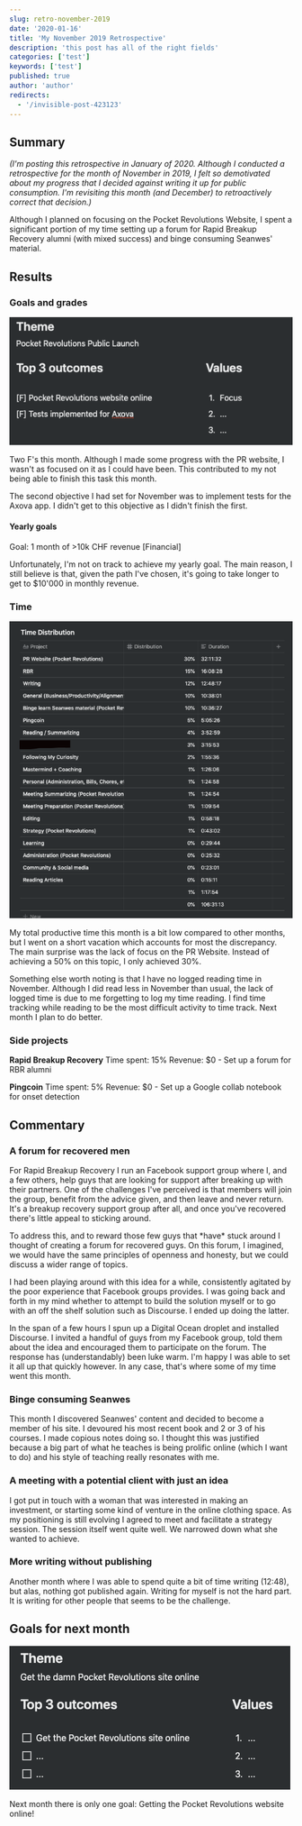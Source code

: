 ```yaml
---
slug: retro-november-2019
date: '2020-01-16'
title: 'My November 2019 Retrospective'
description: 'this post has all of the right fields'
categories: ['test']
keywords: ['test']
published: true
author: 'author'
redirects:
  - '/invisible-post-423123'
---
```


## Summary

_(I'm posting this retrospective in January of 2020. Although I conducted a retrospective for the month of November in 2019, I felt so demotivated about my progress that I decided against writing it up for public consumption. I'm revisiting this month (and December) to retroactively correct that decision.)_

Although I planned on focusing on the Pocket Revolutions Website, I spent a significant portion of my time setting up a forum for Rapid Breakup Recovery alumni (with mixed success) and binge consuming Seanwes' material.

## Results

### Goals and grades

[![](./images/Screenshot-2020-01-16-at-13.50.25.png)](https://jessems.com/wp-content/uploads/2020/01/Screenshot-2020-01-16-at-13.50.25.png)

Two F's this month. Although I made some progress with the PR website, I wasn't as focused on it as I could have been. This contributed to my not being able to finish this task this month.

The second objective I had set for November was to implement tests for the Axova app. I didn't get to this objective as I didn't finish the first.

#### Yearly goals

Goal: 1 month of >10k CHF revenue \[Financial\]

Unfortunately, I'm not on track to achieve my yearly goal. The main reason, I still believe is that, given the path I've chosen, it's going to take longer to get to \$10'000 in monthly revenue.

### Time

[![](./images/Screenshot-2020-01-16-at-14.42.00-1.png)](https://jessems.com/wp-content/uploads/2020/01/Screenshot-2020-01-16-at-14.42.00-1.png)

My total productive time this month is a bit low compared to other months, but I went on a short vacation which accounts for most the discrepancy. The main surprise was the lack of focus on the PR Website. Instead of achieving a 50% on this topic, I only achieved 30%.

Something else worth noting is that I have no logged reading time in November. Although I did read less in November than usual, the lack of logged time is due to me forgetting to log my time reading. I find time tracking while reading to be the most difficult activity to time track. Next month I plan to do better.

### Side projects

**Rapid Breakup Recovery** Time spent: 15% Revenue: \$0 - Set up a forum for RBR alumni

**Pingcoin** Time spent: 5% Revenue: \$0 - Set up a Google collab notebook for onset detection

## Commentary

### A forum for recovered men

For Rapid Breakup Recovery I run an Facebook support group where I, and a few others, help guys that are looking for support after breaking up with their partners. One of the challenges I've perceived is that members will join the group, benefit from the advice given, and then leave and never return. It's a breakup recovery support group after all, and once you've recovered there's little appeal to sticking around.

To address this, and to reward those few guys that \*have\* stuck around I thought of creating a forum for recovered guys. On this forum, I imagined, we would have the same principles of openness and honesty, but we could discuss a wider range of topics.

I had been playing around with this idea for a while, consistently agitated by the poor experience that Facebook groups provides. I was going back and forth in my mind whether to attempt to build the solution myself or to go with an off the shelf solution such as Discourse. I ended up doing the latter.

In the span of a few hours I spun up a Digital Ocean droplet and installed Discourse. I invited a handful of guys from my Facebook group, told them about the idea and encouraged them to participate on the forum. The response has (understandably) been luke warm. I'm happy I was able to set it all up that quickly however. In any case, that's where some of my time went this month.

### Binge consuming Seanwes

This month I discovered Seanwes' content and decided to become a member of his site. I devoured his most recent book and 2 or 3 of his courses. I made copious notes doing so. I thought this was justified because a big part of what he teaches is being prolific online (which I want to do) and his style of teaching really resonates with me.

### A meeting with a potential client with just an idea

I got put in touch with a woman that was interested in making an investment, or starting some kind of venture in the online clothing space. As my positioning is still evolving I agreed to meet and facilitate a strategy session. The session itself went quite well. We narrowed down what she wanted to achieve.

### More writing without publishing

Another month where I was able to spend quite a bit of time writing (12:48), but alas, nothing got published again. Writing for myself is not the hard part. It is writing for other people that seems to be the challenge.

## Goals for next month

[![](./images/Screenshot-2020-01-16-at-15.00.06.png)](https://jessems.com/wp-content/uploads/2020/01/Screenshot-2020-01-16-at-15.00.06.png)

Next month there is only one goal: Getting the Pocket Revolutions website online!
